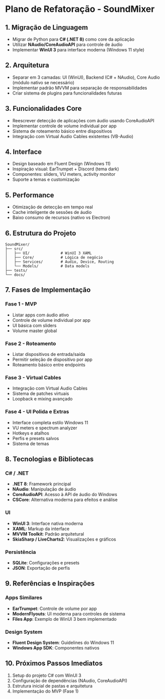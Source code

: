 # Plano de Refatoração - SoundMixer

## 1. Migração de Linguagem
- Migrar de Python para **C# (.NET 8)** como core da aplicação
- Utilizar **NAudio/CoreAudioAPI** para controle de áudio
- Implementar **WinUI 3** para interface moderna (Windows 11 style)

## 2. Arquitetura
- Separar em 3 camadas: UI (WinUI), Backend (C# + NAudio), Core Audio (módulo nativo se necessário)
- Implementar padrão MVVM para separação de responsabilidades
- Criar sistema de plugins para funcionalidades futuras

## 3. Funcionalidades Core
- Reescrever detecção de aplicações com áudio usando CoreAudioAPI
- Implementar controle de volume individual por app
- Sistema de roteamento básico entre dispositivos
- Integração com Virtual Audio Cables existentes (VB-Audio)

## 4. Interface
- Design baseado em Fluent Design (Windows 11)
- Inspiração visual: EarTrumpet + Discord (tema dark)
- Componentes: sliders, VU meters, activity monitor
- Suporte a temas e customização

## 5. Performance
- Otimização de detecção em tempo real
- Cache inteligente de sessões de áudio
- Baixo consumo de recursos (nativo vs Electron)

## 6. Estrutura do Projeto
```
SoundMixer/
├── src/
│   ├── UI/              # WinUI 3 XAML
│   ├── Core/            # Lógica de negócio
│   ├── Services/        # Audio, Device, Routing
│   └── Models/          # Data models
├── tests/
└── docs/
```

## 7. Fases de Implementação

### Fase 1 - MVP
- Listar apps com áudio ativo
- Controle de volume individual por app
- UI básica com sliders
- Volume master global

### Fase 2 - Roteamento
- Listar dispositivos de entrada/saída
- Permitir seleção de dispositivo por app
- Roteamento básico entre endpoints

### Fase 3 - Virtual Cables
- Integração com Virtual Audio Cables
- Sistema de patches virtuais
- Loopback e mixing avançado

### Fase 4 - UI Polida e Extras
- Interface completa estilo Windows 11
- VU meters e spectrum analyzer
- Hotkeys e atalhos
- Perfis e presets salvos
- Sistema de temas

## 8. Tecnologias e Bibliotecas

### C# / .NET
- **.NET 8**: Framework principal
- **NAudio**: Manipulação de áudio
- **CoreAudioAPI**: Acesso à API de áudio do Windows
- **CSCore**: Alternativa moderna para efeitos e análise

### UI
- **WinUI 3**: Interface nativa moderna
- **XAML**: Markup da interface
- **MVVM Toolkit**: Padrão arquitetural
- **SkiaSharp / LiveCharts2**: Visualizações e gráficos

### Persistência
- **SQLite**: Configurações e presets
- **JSON**: Exportação de perfis

## 9. Referências e Inspirações

### Apps Similares
- **EarTrumpet**: Controle de volume por app
- **ModernFlyouts**: UI moderna para controles de sistema
- **Files App**: Exemplo de WinUI 3 bem implementado

### Design System
- **Fluent Design System**: Guidelines do Windows 11
- **Windows App SDK**: Componentes nativos

## 10. Próximos Passos Imediatos
1. Setup do projeto C# com WinUI 3
2. Configuração de dependências (NAudio, CoreAudioAPI)
3. Estrutura inicial de pastas e arquitetura
4. Implementação do MVP (Fase 1)
